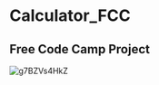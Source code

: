 # Calculator_FCC


## Free Code Camp Project

![g7BZVs4HkZ](https://user-images.githubusercontent.com/53352272/152054004-a0b78e53-d369-42c5-9d44-101e17aa1bda.png)
